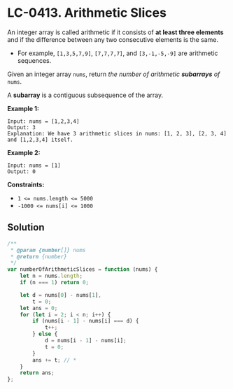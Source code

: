 # LC-0413. Arithmetic Slices

An integer array is called arithmetic if it consists of **at least three elements** and if the difference between any two consecutive elements is the same.

-   For example, `[1,3,5,7,9]`, `[7,7,7,7]`, and `[3,-1,-5,-9]` are arithmetic sequences.

Given an integer array `nums`, return _the number of arithmetic **subarrays** of_ `nums`.

A **subarray** is a contiguous subsequence of the array.

**Example 1:**

```
Input: nums = [1,2,3,4]
Output: 3
Explanation: We have 3 arithmetic slices in nums: [1, 2, 3], [2, 3, 4] and [1,2,3,4] itself.
```

**Example 2:**

```
Input: nums = [1]
Output: 0
```

**Constraints:**

-   `1 <= nums.length <= 5000`
-   `-1000 <= nums[i] <= 1000`

## Solution

```javascript
/**
 * @param {number[]} nums
 * @return {number}
 */
var numberOfArithmeticSlices = function (nums) {
    let n = nums.length;
    if (n === 1) return 0;

    let d = nums[0] - nums[1],
        t = 0;
    let ans = 0;
    for (let i = 2; i < n; i++) {
        if (nums[i - 1] - nums[i] === d) {
            t++;
        } else {
            d = nums[i - 1] - nums[i];
            t = 0;
        }
        ans += t; // *
    }
    return ans;
};
```
